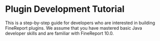 # Plugin Development Tutorial

This is a step-by-step guide for developers who are interested in building FineReport plugins. We assume that you have mastered basic Java developer skills and are familiar with FineReport 10.0.